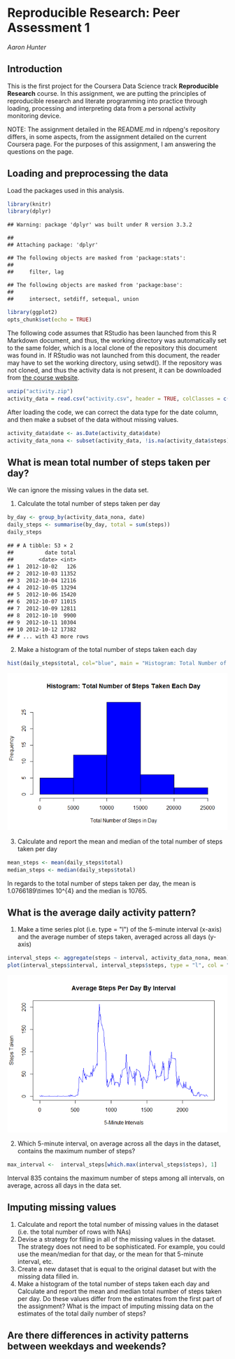 # Reproducible Research: Peer Assessment 1

*Aaron Hunter*

## Introduction
This is the first project for the Coursera Data Science track **Reproducible Research** course. In this assignment, we are putting the principles of reproducible research and literate programming into practice through loading, processing and interpreting data from a personal activity monitoring device.

NOTE: The assignment detailed in the README.md in rdpeng's repository differs, in some aspects, from the assignment detailed on the current Coursera page. For the purposes of this assignment, I am answering the questions on the page.

## Loading and preprocessing the data
Load the packages used in this analysis.

```r
library(knitr)
library(dplyr)
```

```
## Warning: package 'dplyr' was built under R version 3.3.2
```

```
## 
## Attaching package: 'dplyr'
```

```
## The following objects are masked from 'package:stats':
## 
##     filter, lag
```

```
## The following objects are masked from 'package:base':
## 
##     intersect, setdiff, setequal, union
```

```r
library(ggplot2)
opts_chunk$set(echo = TRUE)
```

The following code assumes that RStudio has been launched from this R Markdown document, and thus, the working directory was automatically set to the same folder, which is a local clone of the repository this document was found in. If RStudio was not launched from this document, the reader may have to set the working directory, using setwd(). If the repository was not cloned, and thus the activity data is not present, it can be downloaded from [the course website](https://d396qusza40orc.cloudfront.net/repdata%2Fdata%2Factivity.zip).


```r
unzip("activity.zip")
activity_data = read.csv("activity.csv", header = TRUE, colClasses = c("integer", "character", "integer"))
```

After loading the code, we can correct the data type for the date column, and then make a subset of the data without missing values.

```r
activity_data$date <- as.Date(activity_data$date)
activity_data_nona <- subset(activity_data, !is.na(activity_data$steps))
```

## What is mean total number of steps taken per day?
We can ignore the missing values in the data set.

1. Calculate the total number of steps taken per day

```r
by_day <- group_by(activity_data_nona, date)
daily_steps <- summarise(by_day, total = sum(steps))
daily_steps
```

```
## # A tibble: 53 × 2
##          date total
##        <date> <int>
## 1  2012-10-02   126
## 2  2012-10-03 11352
## 3  2012-10-04 12116
## 4  2012-10-05 13294
## 5  2012-10-06 15420
## 6  2012-10-07 11015
## 7  2012-10-09 12811
## 8  2012-10-10  9900
## 9  2012-10-11 10304
## 10 2012-10-12 17382
## # ... with 43 more rows
```

2. Make a histogram of the total number of steps taken each day

```r
hist(daily_steps$total, col="blue", main = "Histogram: Total Number of Steps Taken Each Day", xlab = "Total Number of Steps in Day")
```

![](PA1_template_files/figure-html/total_steps_histo-1.png)<!-- -->

3. Calculate and report the mean and median of the total number of steps taken per day

```r
mean_steps <- mean(daily_steps$total)
median_steps <- median(daily_steps$total)
```
In regards to the total number of steps taken per day, the mean is 1.0766189\times 10^{4} and the median is 10765.

## What is the average daily activity pattern?
1. Make a time series plot (i.e. type = "l") of the 5-minute interval (x-axis) and the average number of steps taken, averaged across all days (y-axis)

```r
interval_steps <- aggregate(steps ~ interval, activity_data_nona, mean)
plot(interval_steps$interval, interval_steps$steps, type = "l", col = "blue", main = "Average Steps Per Day By Interval", xlab = "5-Minute Intervals" , ylab = "Steps Taken")
```

![](PA1_template_files/figure-html/interval_plot-1.png)<!-- -->

2. Which 5-minute interval, on average across all the days in the dataset, contains the maximum number of steps?

```r
max_interval <-  interval_steps[which.max(interval_steps$steps), 1]
```
Interval 835 contains the maximum number of steps among all intervals, on average, across all days in the data set.

## Imputing missing values
1. Calculate and report the total number of missing values in the dataset (i.e. the total number of rows with NAs)
2. Devise a strategy for filling in all of the missing values in the dataset. The strategy does not need to be sophisticated. For example, you could use the mean/median for that day, or the mean for that 5-minute interval, etc.
3. Create a new dataset that is equal to the original dataset but with the missing data filled in.
4. Make a histogram of the total number of steps taken each day and Calculate and report the mean and median total number of steps taken per day. Do these values differ from the estimates from the first part of the assignment? What is the impact of imputing missing data on the estimates of the total daily number of steps?


## Are there differences in activity patterns between weekdays and weekends?

